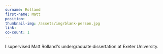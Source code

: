 ```yaml
---
surname: Rolland
first-name: Matt
position: 
thumbnail-img: /assets/img/blank-person.jpg
link: 
co-count: 1
---
```


I supervised Matt Rolland's undergraduate dissertation at Exeter University.





